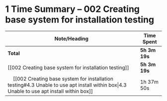 # 1 Time Summary – 002 Creating base system for installation testing

| Note/Heading | Time Spent |
|--------------|------------|
| **Total** | **5h 3m 19s** |
| [[002 Creating base system for installation testing]] | **5h 3m 19s** |
| &nbsp;&nbsp;&nbsp;&nbsp;[[002 Creating base system for installation testing#4.3 Unable to use apt install within box\|4.3 Unable to use apt install within box]] | 1h 37m 50s |

